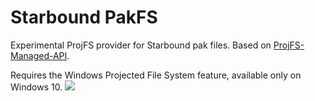 # Starbound PakFS

Experimental ProjFS provider for Starbound pak files. Based on [ProjFS-Managed-API](https://github.com/Microsoft/ProjFS-Managed-API).

Requires the Windows Projected File System feature, available only on Windows 10.
![](https://i.imgur.com/UXcLoGe.png)
